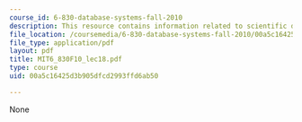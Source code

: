 ```yaml
---
course_id: 6-830-database-systems-fall-2010
description: This resource contains information related to scientific data.
file_location: /coursemedia/6-830-database-systems-fall-2010/00a5c16425d3b905dfcd2993ffd6ab50_MIT6_830F10_lec18.pdf
file_type: application/pdf
layout: pdf
title: MIT6_830F10_lec18.pdf
type: course
uid: 00a5c16425d3b905dfcd2993ffd6ab50

---
```

None